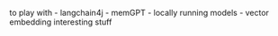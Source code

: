 to play with 
    - langchain4j
    - memGPT
    - locally running models
    - vector embedding interesting stuff